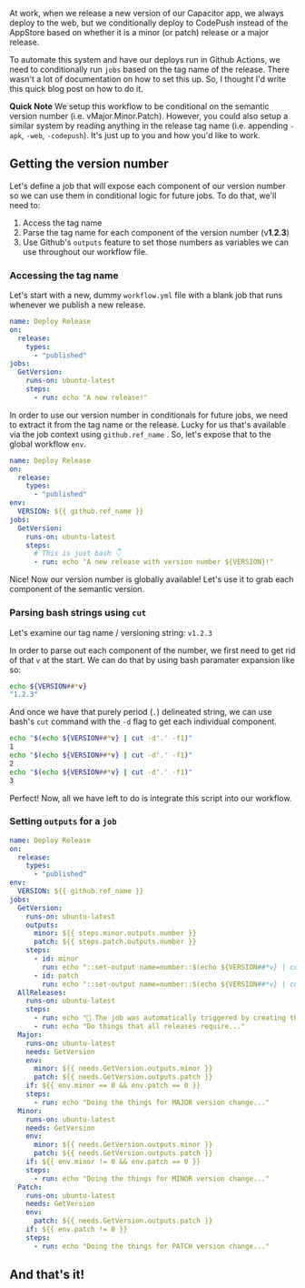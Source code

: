 At work, when we release a new version of our Capacitor app, we always deploy to the web, but we conditionally deploy to CodePush instead of the AppStore based on whether it is a minor (or patch) release or a major release.

To automate this system and have our deploys run in Github Actions, we need to conditionally run `jobs` based on the tag name of the release. There wasn't a lot of documentation on how to set this up. So, I thought I'd write this quick blog post on how to do it.

**Quick Note**
We setup this workflow to be conditional on the semantic version number (i.e. vMajor.Minor.Patch). However, you could also setup a similar system by reading anything in the release tag name (i.e. appending `-apk`, `-web`, `-codepush`). It's just up to you and how you'd like to work.

## Getting the version number
Let's define a job that will expose each component of our version number so we can use them in conditional logic for future jobs. To do that, we'll need to:
1. Access the tag name
2. Parse the tag name for each component of the version number (v**1**.**2**.**3**)
3. Use Github's `outputs` feature to set those numbers as variables we can use throughout our workflow file.

### Accessing the tag name
Let's start with a new, dummy `workflow.yml` file with a blank job that runs whenever we publish a new release.

```yaml
name: Deploy Release
on: 
  release:
    types:
      - "published"
jobs:
  GetVersion:
    runs-on: ubuntu-latest
    steps:
      - run: echo "A new release!"

```

In order to use our version number in conditionals for future jobs, we need to extract it from the tag name or the release. Lucky for us that's available via the job context using `github.ref_name` . So, let's expose that to the global workflow `env`.

```yaml
name: Deploy Release
on: 
  release:
    types:
      - "published"
env:
  VERSION: ${{ github.ref_name }}
jobs:
  GetVersion:
    runs-on: ubuntu-latest
    steps:
	  # This is just bash 👇
      - run: echo "A new release with version number ${VERSION}!"

```

Nice! Now our version number is globally available! Let's use it to grab each component of the semantic version.

### Parsing bash strings using `cut`
Let's examine our tag name / versioning string: `v1.2.3`

In order to parse out each component of the number, we first need to get rid of that `v` at the start. We can do that by using bash paramater expansion like so:

```sh
echo ${VERSION##*v}
"1.2.3"
```

And once we have that purely period (`.`) delineated string, we can use bash's `cut` command with the `-d` flag to get each individual component.

```sh
echo "$(echo ${VERSION##*v} | cut -d'.' -f1)"
1
echo "$(echo ${VERSION##*v} | cut -d'.' -f1)"
2
echo "$(echo ${VERSION##*v} | cut -d'.' -f1)"
3
```

Perfect! Now, all we have left to do is integrate this script into our workflow.

### Setting `outputs` for a `job`


```yaml
name: Deploy Release
on: 
  release:
    types:
      - "published"
env:
  VERSION: ${{ github.ref_name }}
jobs:
  GetVersion:
    runs-on: ubuntu-latest
    outputs:
      minor: ${{ steps.minor.outputs.number }}
      patch: ${{ steps.patch.outputs.number }}
    steps:
      - id: minor
        run: echo "::set-output name=number::$(echo ${VERSION##*v} | cut -d'.' -f2)"
      - id: patch
        run: echo "::set-output name=number::$(echo ${VERSION##*v} | cut -d'.' -f3)"
  AllReleases:
    runs-on: ubuntu-latest
    steps:
      - run: echo "🎉 The job was automatically triggered by creating the ${{ github.ref_type }} ${{ github.ref_name }}."
      - run: echo "Do things that all releases require..."
  Major:
    runs-on: ubuntu-latest
    needs: GetVersion
    env:
      minor: ${{ needs.GetVersion.outputs.minor }}
      patch: ${{ needs.GetVersion.outputs.patch }}
    if: ${{ env.minor == 0 && env.patch == 0 }}
    steps:
      - run: echo "Doing the things for MAJOR version change..."
  Minor:
    runs-on: ubuntu-latest
    needs: GetVersion
    env:
      minor: ${{ needs.GetVersion.outputs.minor }}
      patch: ${{ needs.GetVersion.outputs.patch }}
    if: ${{ env.minor != 0 && env.patch == 0 }}
    steps:
      - run: echo "Doing the things for MINOR version change..."
  Patch:
    runs-on: ubuntu-latest
    needs: GetVersion
    env:
      patch: ${{ needs.GetVersion.outputs.patch }}
    if: ${{ env.patch != 0 }}
    steps:
      - run: echo "Doing the things for PATCH version change..."
```



## And that's it!
